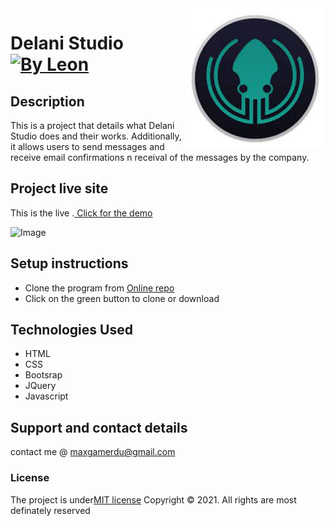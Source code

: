 <img src="kraken.jpeg" align="right" />

# Delani Studio [![By Leon](https://cdn.rawgit.com/sindresorhus/awesome/d7305f38d29fed78fa85652e3a63e154dd8e8829/media/badge.svg)](https://github.com/sindresorhus/awesome#readme)
## Description
This is a project that details what Delani Studio does and their works. Additionally, it allows users to send messages and receive email confirmations n receival of the messages by the company.
## Project live site
  This is the live .[ Click for the demo](https://leondante-ctrl.github.io/delanitime)

  ![Image](file:///home/dante/Documents/moringa-school-projects/IP3-master/%20Delani%20Studio.jpg)

## Setup instructions
* Clone the program from [Online repo](https://github.com/leondante-ctrl/delanistudio)
* Click on the green button to clone or download

## Technologies Used
* HTML
* CSS
* Bootsrap
* JQuery
* Javascript

## Support and contact details
contact me @ maxgamerdu@gmail.com
### License
The project is under[MIT license](https://github.com/leondante-ctrl/delanisite/LICENSE)
Copyright &copy; 2021. All rights are most definately reserved
  